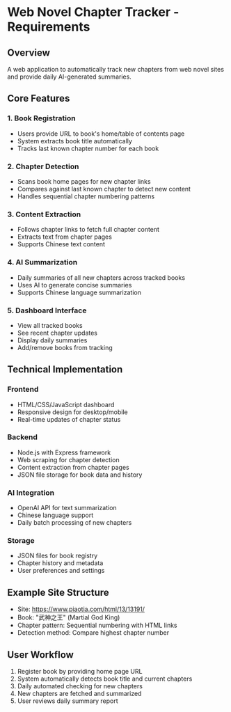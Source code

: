 # Web Novel Chapter Tracker - Requirements

## Overview
A web application to automatically track new chapters from web novel sites and provide daily AI-generated summaries.

## Core Features

### 1. Book Registration
- Users provide URL to book's home/table of contents page
- System extracts book title automatically
- Tracks last known chapter number for each book

### 2. Chapter Detection
- Scans book home pages for new chapter links
- Compares against last known chapter to detect new content
- Handles sequential chapter numbering patterns

### 3. Content Extraction
- Follows chapter links to fetch full chapter content
- Extracts text from chapter pages
- Supports Chinese text content

### 4. AI Summarization
- Daily summaries of all new chapters across tracked books
- Uses AI to generate concise summaries
- Supports Chinese language summarization

### 5. Dashboard Interface
- View all tracked books
- See recent chapter updates
- Display daily summaries
- Add/remove books from tracking

## Technical Implementation

### Frontend
- HTML/CSS/JavaScript dashboard
- Responsive design for desktop/mobile
- Real-time updates of chapter status

### Backend
- Node.js with Express framework
- Web scraping for chapter detection
- Content extraction from chapter pages
- JSON file storage for book data and history

### AI Integration
- OpenAI API for text summarization
- Chinese language support
- Daily batch processing of new chapters

### Storage
- JSON files for book registry
- Chapter history and metadata
- User preferences and settings

## Example Site Structure
- Site: https://www.piaotia.com/html/13/13191/
- Book: "武神之王" (Martial God King)
- Chapter pattern: Sequential numbering with HTML links
- Detection method: Compare highest chapter number

## User Workflow
1. Register book by providing home page URL
2. System automatically detects book title and current chapters
3. Daily automated checking for new chapters
4. New chapters are fetched and summarized
5. User reviews daily summary report